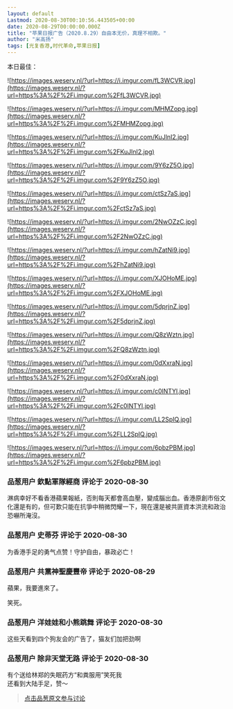 ```yaml
---
layout: default
Lastmod: 2020-08-30T00:10:56.443505+00:00
date: 2020-08-29T00:00:00.000Z
title: "苹果日报广告（2020.8.29）自由本无价，真理不相欺。"
author: "米高扬"
tags: [光复香港,时代革命,苹果日报]
---
```


本日最佳：  
  
![https://images.weserv.nl/?url=https://i.imgur.com/fL3WCVR.jpg](https://images.weserv.nl/?url=https%3A%2F%2Fi.imgur.com%2FfL3WCVR.jpg)  
  
  
![https://images.weserv.nl/?url=https://i.imgur.com/MHMZopg.jpg](https://images.weserv.nl/?url=https%3A%2F%2Fi.imgur.com%2FMHMZopg.jpg)  
  
![https://images.weserv.nl/?url=https://i.imgur.com/KuJlnI2.jpg](https://images.weserv.nl/?url=https%3A%2F%2Fi.imgur.com%2FKuJlnI2.jpg)  
  
![https://images.weserv.nl/?url=https://i.imgur.com/9Y6zZ5O.jpg](https://images.weserv.nl/?url=https%3A%2F%2Fi.imgur.com%2F9Y6zZ5O.jpg)  
  
![https://images.weserv.nl/?url=https://i.imgur.com/ctSz7aS.jpg](https://images.weserv.nl/?url=https%3A%2F%2Fi.imgur.com%2FctSz7aS.jpg)  
  
![https://images.weserv.nl/?url=https://i.imgur.com/2NwOZzC.jpg](https://images.weserv.nl/?url=https%3A%2F%2Fi.imgur.com%2F2NwOZzC.jpg)  
  
![https://images.weserv.nl/?url=https://i.imgur.com/hZatNi9.jpg](https://images.weserv.nl/?url=https%3A%2F%2Fi.imgur.com%2FhZatNi9.jpg)  
  
![https://images.weserv.nl/?url=https://i.imgur.com/XJOHoME.jpg](https://images.weserv.nl/?url=https%3A%2F%2Fi.imgur.com%2FXJOHoME.jpg)  
  
![https://images.weserv.nl/?url=https://i.imgur.com/5dprjnZ.jpg](https://images.weserv.nl/?url=https%3A%2F%2Fi.imgur.com%2F5dprjnZ.jpg)  
  
![https://images.weserv.nl/?url=https://i.imgur.com/Q8zWztn.jpg](https://images.weserv.nl/?url=https%3A%2F%2Fi.imgur.com%2FQ8zWztn.jpg)  
  
![https://images.weserv.nl/?url=https://i.imgur.com/0dXxraN.jpg](https://images.weserv.nl/?url=https%3A%2F%2Fi.imgur.com%2F0dXxraN.jpg)  
  
![https://images.weserv.nl/?url=https://i.imgur.com/c0lNTYl.jpg](https://images.weserv.nl/?url=https%3A%2F%2Fi.imgur.com%2Fc0lNTYl.jpg)  
  
![https://images.weserv.nl/?url=https://i.imgur.com/LL2SpIQ.jpg](https://images.weserv.nl/?url=https%3A%2F%2Fi.imgur.com%2FLL2SpIQ.jpg)  
  
![https://images.weserv.nl/?url=https://i.imgur.com/6pbzPBM.jpg](https://images.weserv.nl/?url=https%3A%2F%2Fi.imgur.com%2F6pbzPBM.jpg)

            
### 品葱用户 **欽點軍隊經商** 评论于 2020-08-30
        
淋病幸好不看香港蘋果報紙，否則每天都會高血壓，變成腦出血。香港原創市俗文化還是有的，但可歎只能在抗爭中稍微閃耀一下，現在還是被共匪資本洪流和政治恐嚇所淹沒。
        


            
### 品葱用户 **史蒂芬** 评论于 2020-08-30
        
为香港手足的勇气点赞！守护自由，暴政必亡！
        


            
### 品葱用户 **共黨神聖慶豐帝** 评论于 2020-08-29
        
蘋果，我要進來了。  
  
笑死。
        


            
### 品葱用户 **洋娃娃和小熊跳舞** 评论于 2020-08-30
        
这些天看到四个狗友会的广告了，猫友们加把劲啊
        


            
### 品葱用户 **除非天堂无路** 评论于 2020-08-30
        
有个送给林郑的失眠药方“和粪服用”笑死我  
还看到大陆手足，赞～
        






> [点击品葱原文参与讨论](https://pincong.rocks/article/23543)

